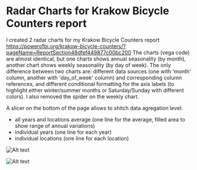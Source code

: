 # Radar Charts for Krakow Bicycle Counters report

I created 2 radar charts for my Krakow Bicycle Counters report https://powerofbi.org/krakow-bicycle-counters/?pageName=ReportSection48dfef449877c00bc200
The charts (vega code) are almost identical, but one charts shows annual seasonality (by month), another chart shows weekly seasonality (by day of week).
The only difference between two charts are: different data sources (one with 'month' column, another with 'day_of_week' column) and corresponding column references, and different conditional formatting for the axis labels (to highlight either winter/summer months or Saturday/Sunday with different colors). I also removed the spider on the weekly chart.

A slicer on the bottom of the page allows to shitch data agregation level:
- all years and locations average (one line for the average, filled area to show range of annual variations)
- individual years (one line for each year)
- individual locations (one line for each location)

![Alt text](https://dl.dropboxusercontent.com/s/d39d83dqzg4wokj/chrome_0bkX0oMD7z.png "Radar Charts for Krakow Bicycle Counters")

![Alt text](https://dl.dropboxusercontent.com/s/gtx5efwjsze9rdy/chrome_Ibm8UZLzQO.png "Radar Charts for Krakow Bicycle Counters")


